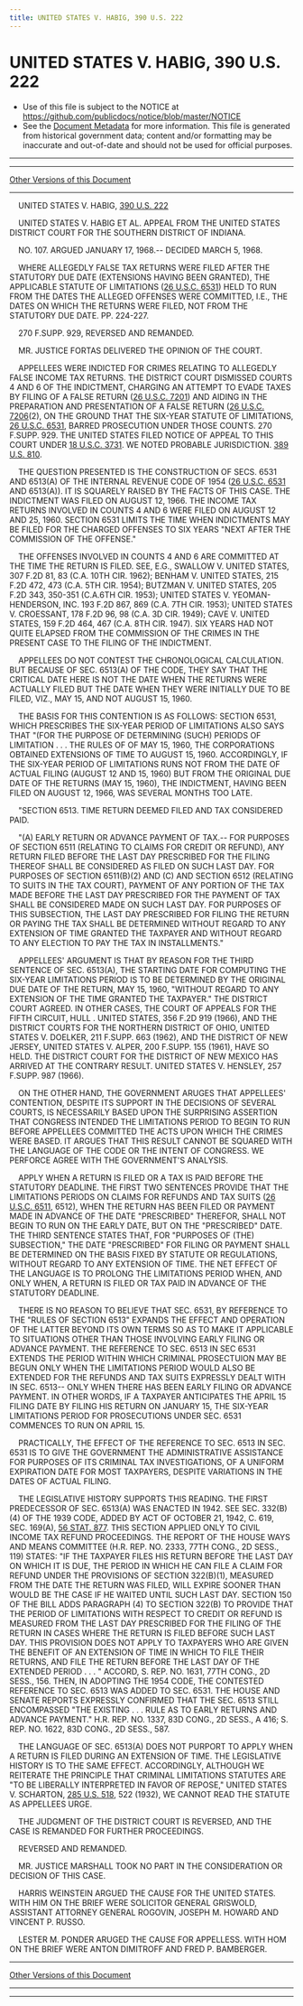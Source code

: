 ```yaml
---
title: UNITED STATES V. HABIG, 390 U.S. 222
---
```


# UNITED STATES V. HABIG, 390 U.S. 222

* Use of this file is subject to the NOTICE at https://github.com/publicdocs/notice/blob/master/NOTICE
* See the [Document Metadata](../../../index.md) for more information.
  This file is generated from historical government data; content and/or formatting may be inaccurate and out-of-date and should not be used for official purposes.

----------
----------

[Other Versions of this Document](https://publicdocs.github.io/go/links?ns=uslm-x&ref=%2Fus%2Fcourts%2Fscotus%2FusReporter%2F390%2F222)

----------

    UNITED STATES V. HABIG, [390 U.S. 222][/us/courts/scotus/usReporter/390/222]

    UNITED STATES V. HABIG ET AL. APPEAL FROM THE UNITED STATES DISTRICT COURT FOR THE SOUTHERN DISTRICT OF INDIANA.

    NO. 107.  ARGUED JANUARY 17, 1968.-- DECIDED MARCH 5, 1968.

    WHERE ALLEGEDLY FALSE TAX RETURNS WERE FILED AFTER THE STATUTORY DUE DATE (EXTENSIONS HAVING BEEN GRANTED), THE APPLICABLE STATUTE OF LIMITATIONS ([26 U.S.C. 6531][/us/usc/t26/s6531]) HELD TO RUN FROM THE DATES THE ALLEGED OFFENSES WERE COMMITTED, I.E., THE DATES ON WHICH THE RETURNS WERE FILED, NOT FROM THE STATUTORY DUE DATE.  PP. 224-227.

    270 F.SUPP.  929, REVERSED AND REMANDED.

    MR. JUSTICE FORTAS DELIVERED THE OPINION OF THE COURT.

    APPELLEES WERE INDICTED FOR CRIMES RELATING TO ALLEGEDLY FALSE INCOME TAX RETURNS.  THE DISTRICT COURT DISMISSED COURTS 4 AND 6 OF THE INDICTMENT, CHARGING AN ATTEMPT TO EVADE TAXES BY FILING OF A FALSE RETURN ([26 U.S.C. 7201][/us/usc/t26/s7201]) AND AIDING IN THE PREPARATION AND PRESENTATION OF A FALSE RETURN ([26 U.S.C. 7206][/us/usc/t26/s7206](2), ON THE GROUND THAT THE SIX-YEAR STATUTE OF LIMITATIONS, [26 U.S.C. 6531][/us/usc/t26/s6531], BARRED PROSECUTION UNDER THOSE COUNTS.  270 F.SUPP.  929.  THE UNITED STATES FILED NOTICE OF APPEAL TO THIS COURT UNDER [18 U.S.C. 3731][/us/usc/t18/s3731].  WE NOTED PROBABLE JURISDICTION.  [389 U.S. 810][/us/courts/scotus/usReporter/389/810].

    THE QUESTION PRESENTED IS THE CONSTRUCTION OF SECS. 6531 AND 6513(A) OF THE INTERNAL REVENUE CODE OF 1954 ([26 U.S.C. 6531][/us/usc/t26/s6531] AND 6513(A)).  IT IS SQUARELY RAISED BY THE FACTS OF THIS CASE.  THE INDICTMENT WAS FILED ON AUGUST 12, 1966.  THE INCOME TAX RETURNS INVOLVED IN COUNTS 4 AND 6 WERE FILED ON AUGUST 12 AND 25, 1960.  SECTION 6531 LIMITS THE TIME WHEN INDICTMENTS MAY BE FILED FOR THE CHARGED OFFENSES TO SIX YEARS "NEXT AFTER THE COMMISSION OF THE OFFENSE."

    THE OFFENSES INVOLVED IN COUNTS 4 AND 6 ARE COMMITTED AT THE TIME THE RETURN IS FILED.  SEE, E.G., SWALLOW V. UNITED STATES, 307 F.2D 81, 83 (C.A. 10TH CIR. 1962); BENHAM V. UNITED STATES, 215 F.2D 472, 473 (C.A. 5TH CIR. 1954); BUTZMAN V. UNITED STATES, 205 F.2D 343, 350-351 (C.A.6TH CIR. 1953); UNITED STATES V. YEOMAN-HENDERSON, INC. 193 F.2D 867, 869 (C.A. 7TH CIR. 1953); UNITED STATES V. CROESSANT, 178 F.2D 96, 98 (C.A. 3D CIR. 1949); CAVE V. UNITED STATES, 159 F.2D 464, 467 (C.A. 8TH CIR. 1947).  SIX YEARS HAD NOT QUITE ELAPSED FROM THE COMMISSION OF THE CRIMES IN THE PRESENT CASE TO THE FILING OF THE INDICTMENT.

    APPELLEES DO NOT CONTEST THE CHRONOLOGICAL CALCULATION.  BUT BECAUSE OF SEC. 6513(A) OF THE CODE, THEY SAY THAT THE CRITICAL DATE HERE IS NOT THE DATE WHEN THE RETURNS WERE ACTUALLY FILED BUT THE DATE WHEN THEY WERE INITIALLY DUE TO BE FILED, VIZ., MAY 15, AND NOT AUGUST 15, 1960.

    THE BASIS FOR THIS CONTENTION IS AS FOLLOWS:  SECTION 6531, WHICH PRESCRIBES THE SIX-YEAR PERIOD OF LIMITATIONS ALSO SAYS THAT "(FOR THE PURPOSE OF DETERMINING (SUCH) PERIODS OF LIMITATION . . . THE RULES OF OF MAY 15, 1960, THE CORPORATIONS OBTAINED EXTENSIONS OF TIME TO AUGUST 15, 1960.  ACCORDINGLY, IF THE SIX-YEAR PERIOD OF LIMITATIONS RUNS NOT FROM THE DATE OF ACTUAL FILING (AUGUST 12 AND 15, 1960) BUT FROM THE ORIGINAL DUE DATE OF THE RETURNS (MAY 15, 1960), THE INDICTMENT, HAVING BEEN FILED ON AUGUST 12, 1966, WAS SEVERAL MONTHS TOO LATE.

    "SECTION 6513.  TIME RETURN DEEMED FILED AND TAX CONSIDERED PAID.

    "(A) EARLY RETURN OR ADVANCE PAYMENT OF TAX.-- FOR PURPOSES OF SECTION 6511 (RELATING TO CLAIMS FOR CREDIT OR REFUND), ANY RETURN FILED BEFORE THE LAST DAY PRESCRIBED FOR THE FILING THEREOF SHALL BE CONSIDERED AS FILED ON SUCH LAST DAY.  FOR PURPOSES OF SECTION 6511(B)(2) AND (C) AND SECTION 6512 (RELATING TO SUITS IN THE TAX COURT), PAYMENT OF ANY PORTION OF THE TAX MADE BEFORE THE LAST DAY PRESCRIBED FOR THE PAYMENT OF TAX SHALL BE CONSIDERED MADE ON SUCH LAST DAY.  FOR PURPOSES OF THIS SUBSECTION, THE LAST DAY PRESCRIBED FOR FILING THE RETURN OR PAYING THE TAX SHALL BE DETERMINED WITHOUT REGARD TO ANY EXTENSION OF TIME GRANTED THE TAXPAYER AND WITHOUT REGARD TO ANY ELECTION TO PAY THE TAX IN INSTALLMENTS."

    APPELLEES' ARGUMENT IS THAT BY REASON FOR THE THIRD SENTENCE OF SEC. 6513(A), THE STARTING DATE FOR COMPUTING THE SIX-YEAR LIMITATIONS PERIOD IS TO BE DETERMINED BY THE ORIGINAL DUE DATE OF THE RETURN, MAY 15, 1960, "WITHOUT REGARD TO ANY EXTENSION OF THE TIME GRANTED THE TAXPAYER."  THE DISTRICT COURT AGREED.  IN OTHER CASES, THE COURT OF APPEALS FOR THE FIFTH CIRCUIT, HULL . UNITED STATES, 356 F.2D 919 (1966), AND THE DISTRICT COURTS FOR THE NORTHERN DISTRICT OF OHIO, UNITED STATES V. DOELKER, 211 F.SUPP.  663 (1962), AND THE DISTRICT OF NEW JERSEY, UNITED STATES V. ALPER, 200 F.SUPP.  155 (1961), HAVE SO HELD.  THE DISTRICT COURT FOR THE DISTRICT OF NEW MEXICO HAS ARRIVED AT THE CONTRARY RESULT.  UNITED STATES V. HENSLEY, 257 F.SUPP.  987 (1966).

    ON THE OTHER HAND, THE GOVERNMENT ARUGES THAT APPELLEES' CONTENTION, DESPITE ITS SUPPORT IN THE DECISIONS OF SEVERAL COURTS, IS NECESSARILY BASED UPON THE SURPRISING ASSERTION THAT CONGRESS INTENDED THE LIMITATIONS PERIOD TO BEGIN TO RUN BEFORE APPELLEES COMMITTED THE ACTS UPON WHICH THE CRIMES WERE BASED.  IT ARGUES THAT THIS RESULT CANNOT BE SQUARED WITH THE LANGUAGE OF THE CODE OR THE INTENT OF CONGRESS.  WE PERFORCE AGREE WITH THE GOVERNMENT'S ANALYSIS.

    APPLY WHEN A RETURN IS FILED OR A TAX IS PAID BEFORE THE STATUTORY DEADLINE.  THE FIRST TWO SENTENCES PROVIDE THAT THE LIMITATIONS PERIODS ON CLAIMS FOR REFUNDS AND TAX SUITS ([26 U.S.C. 6511][/us/usc/t26/s6511], 6512), WHEN THE RETURN HAS BEEN FILED OR PAYMENT MADE IN ADVANCE OF THE DATE "PRESCRIBED" THEREFOR, SHALL NOT BEGIN TO RUN ON THE EARLY DATE, BUT ON THE "PRESCRIBED" DATE.  THE THIRD SENTENCE STATES THAT, FOR "PURPOSES OF (THE) SUBSECTION," THE DATE "PRESCRIBED" FOR FILING OR PAYMENT SHALL BE DETERMINED ON THE BASIS FIXED BY STATUTE OR REGULATIONS, WITHOUT REGARD TO ANY EXTENSION OF TIME.  THE NET EFFECT OF THE LANGUAGE IS TO PROLONG THE LIMITATIONS PERIOD WHEN, AND ONLY WHEN, A RETURN IS FILED OR TAX PAID IN ADVANCE OF THE STATUTORY DEADLINE.

    THERE IS NO REASON TO BELIEVE THAT SEC. 6531, BY REFERENCE TO THE "RULES OF SECTION 6513" EXPANDS THE EFFECT AND OPERATION OF THE LATTER BEYOND ITS OWN TERMS SO AS TO MAKE IT APPLICABLE TO SITUATIONS OTHER THAN THOSE INVOLVING EARLY FILING OR ADVANCE PAYMENT.  THE REFERENCE TO SEC. 6513 IN SEC 6531 EXTENDS THE PERIOD WITHIN WHICH CRIMINAL PROSECTUION MAY BE BEGUN ONLY WHEN THE LIMITATIONS PERIOD WOULD ALSO BE EXTENDED FOR THE REFUNDS AND TAX SUITS EXPRESSLY DEALT WITH IN SEC. 6513-- ONLY WHEN THERE HAS BEEN EARLY FILING OR ADVANCE PAYMENT.  IN OTHER WORDS, IF A TAXPAYER ANTICIPATES THE APRIL 15 FILING DATE BY FILING HIS RETURN ON JANUARY 15, THE SIX-YEAR LIMITATIONS PERIOD FOR PROSECUTIONS UNDER SEC. 6531 COMMENCES TO RUN ON APRIL 15.

    PRACTICALLY, THE EFFECT OF THE REFERENCE TO SEC. 6513 IN SEC. 6531 IS TO GIVE THE GOVERNMENT THE ADMINISTRATIVE ASSISTANCE FOR PURPOSES OF ITS CRIMINAL TAX INVESTIGATIONS, OF A UNIFORM EXPIRATION DATE FOR MOST TAXPAYERS, DESPITE VARIATIONS IN THE DATES OF ACTUAL FILING.

    THE LEGISLATIVE HISTORY SUPPORTS THIS READING.  THE FIRST PREDECESSOR OF SEC. 6513(A) WAS ENACTED IN 1942.  SEE SEC. 332(B)(4) OF THE 1939 CODE, ADDED BY ACT OF OCTOBER 21, 1942, C. 619, SEC. 169(A), [56 STAT. 877][/us/stat/56/877].  THIS SECTION APPLIED ONLY TO CIVIL INCOME TAX REFUND PROCEEDINGS.  THE REPORT OF THE HOUSE WAYS AND MEANS COMMITTEE (H.R. REP. NO. 2333, 77TH CONG., 2D SESS., 119) STATES: "IF THE TAXPAYER FILES HIS RETURN BEFORE THE LAST DAY ON WHICH IT IS DUE, THE PERIOD IN WHICH HE CAN FILE A CLAIM FOR REFUND UNDER THE PROVISIONS OF SECTION 322(B)(1), MEASURED FROM THE DATE THE RETURN WAS FILED, WILL EXPIRE SOONER THAN WOULD BE THE CASE IF HE WAITED UNTIL SUCH LAST DAY.  SECTION 150 OF THE BILL ADDS PARAGRAPH (4) TO SECTION 322(B) TO PROVIDE THAT THE PERIOD OF LIMITATIONS WITH RESPECT TO CREDIT OR REFUND IS MEASURED FROM THE LAST DAY PRESCRIBED FOR THE FILING OF THE RETURN IN CASES WHERE THE RETURN IS FILED BEFORE SUCH LAST DAY.  THIS PROVISION DOES NOT APPLY TO TAXPAYERS WHO ARE GIVEN THE BENEFIT OF AN EXTENSION OF TIME IN WHICH TO FILE THEIR RETURNS, AND FILE THE RETURN BEFORE THE LAST DAY OF THE EXTENDED PERIOD . . . " ACCORD, S. REP. NO. 1631, 77TH CONG., 2D SESS., 156.  THEN, IN ADOPTING THE 1954 CODE, THE CONTESTED REFERENCE TO SEC. 6513 WAS ADDED TO SEC. 6531.  THE HOUSE AND SENATE REPORTS EXPRESSLY CONFIRMED THAT THE SEC. 6513 STILL ENCOMPASSED "THE EXISTING . . . RULE AS TO EARLY RETURNS AND ADVANCE PAYMENT."  H.R. REP. NO. 1337, 83D CONG., 2D SESS., A 416; S. REP. NO. 1622, 83D CONG., 2D SESS., 587.

    THE LANGUAGE OF SEC. 6513(A) DOES NOT PURPORT TO APPLY WHEN A RETURN IS FILED DURING AN EXTENSION OF TIME.  THE LEGISLATIVE HISTORY IS TO THE SAME EFFECT.  ACCORDINGLY, ALTHOUGH WE REITERATE THE PRINCIPLE THAT CRIMINAL LIMITATIONS STATUTES ARE "TO BE LIBERALLY INTERPRETED IN FAVOR OF REPOSE," UNITED STATES V. SCHARTON, [285 U.S. 518][/us/courts/scotus/usReporter/285/518], 522 (1932), WE CANNOT READ THE STATUTE AS APPELLEES URGE.

    THE JUDGMENT OF THE DISTRICT COURT IS REVERSED, AND THE CASE IS REMANDED FOR FURTHER PROCEEDINGS.

    REVERSED AND REMANDED.

    MR. JUSTICE MARSHALL TOOK NO PART IN THE CONSIDERATION OR DECISION OF THIS CASE.

    HARRIS WEINSTEIN ARGUED THE CAUSE FOR THE UNITED STATES.  WITH HIM ON THE BRIEF WERE SOLICITOR GENERAL GRISWOLD, ASSISTANT ATTORNEY GENERAL ROGOVIN, JOSEPH M. HOWARD AND VINCENT P. RUSSO.

    LESTER M. PONDER ARUGED THE CAUSE FOR APPELLESS.  WITH HOM ON THE BRIEF WERE ANTON DIMITROFF AND FRED P. BAMBERGER.

----------

[Other Versions of this Document](https://publicdocs.github.io/go/links?ns=uslm-x&ref=%2Fus%2Fcourts%2Fscotus%2FusReporter%2F390%2F222)

----------
----------

[/us/courts/scotus/usReporter/390/222]: https://publicdocs.github.io/go/links?ns=uslm-x&ref=%2Fus%2Fcourts%2Fscotus%2FusReporter%2F390%2F222
[/us/usc/t26/s6531]: https://publicdocs.github.io/go/links?ns=uslm&ref=%2Fus%2Fusc%2Ft26%2Fs6531
[/us/usc/t26/s7201]: https://publicdocs.github.io/go/links?ns=uslm&ref=%2Fus%2Fusc%2Ft26%2Fs7201
[/us/usc/t26/s7206]: https://publicdocs.github.io/go/links?ns=uslm&ref=%2Fus%2Fusc%2Ft26%2Fs7206
[/us/usc/t26/s6531]: https://publicdocs.github.io/go/links?ns=uslm&ref=%2Fus%2Fusc%2Ft26%2Fs6531
[/us/usc/t18/s3731]: https://publicdocs.github.io/go/links?ns=uslm&ref=%2Fus%2Fusc%2Ft18%2Fs3731
[/us/courts/scotus/usReporter/389/810]: https://publicdocs.github.io/go/links?ns=uslm-x&ref=%2Fus%2Fcourts%2Fscotus%2FusReporter%2F389%2F810
[/us/usc/t26/s6531]: https://publicdocs.github.io/go/links?ns=uslm&ref=%2Fus%2Fusc%2Ft26%2Fs6531
[/us/usc/t26/s6511]: https://publicdocs.github.io/go/links?ns=uslm&ref=%2Fus%2Fusc%2Ft26%2Fs6511
[/us/stat/56/877]: https://publicdocs.github.io/go/links?ns=uslm&ref=%2Fus%2Fstat%2F56%2F877
[/us/courts/scotus/usReporter/285/518]: https://publicdocs.github.io/go/links?ns=uslm-x&ref=%2Fus%2Fcourts%2Fscotus%2FusReporter%2F285%2F518


